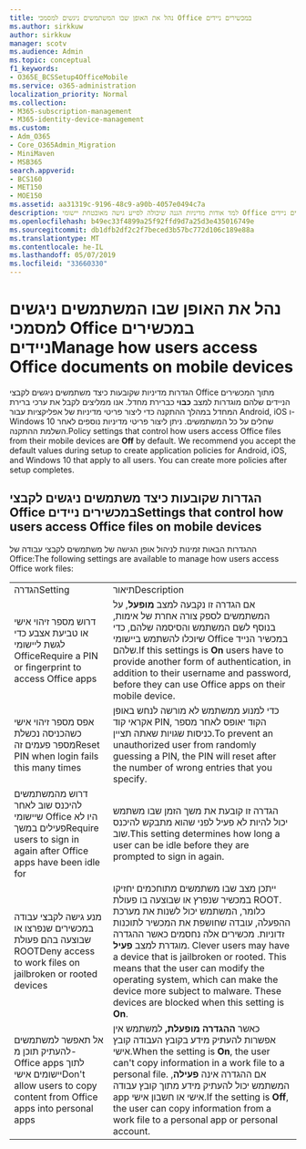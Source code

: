 ```yaml
---
title: נהל את האופן שבו המשתמשים ניגשים למסמכי Office במכשירים ניידים
ms.author: sirkkuw
author: sirkkuw
manager: scotv
ms.audience: Admin
ms.topic: conceptual
f1_keywords:
- O365E_BCSSetup4OfficeMobile
ms.service: o365-administration
localization_priority: Normal
ms.collection:
- M365-subscription-management
- M365-identity-device-management
ms.custom:
- Adm_O365
- Core_O365Admin_Migration
- MiniMaven
- MSB365
search.appverid:
- BCS160
- MET150
- MOE150
ms.assetid: aa31319c-9196-48c9-a90b-4057e0494c7a
description: למד אודות מדיניות הגנה שיכולה לסייע גישה מאובטחת יישומי Office ממכשירים ניידים.
ms.openlocfilehash: b49ec33f4899a25f92ffd9d7a25d3e435016749e
ms.sourcegitcommit: db1dfb2df2c2f7beced3b57bc772d106c189e88a
ms.translationtype: MT
ms.contentlocale: he-IL
ms.lasthandoff: 05/07/2019
ms.locfileid: "33660330"
---
```

# <a name="manage-how-users-access-office-documents-on-mobile-devices"></a><span data-ttu-id="0637c-103">נהל את האופן שבו המשתמשים ניגשים למסמכי Office במכשירים ניידים</span><span class="sxs-lookup"><span data-stu-id="0637c-103">Manage how users access Office documents on mobile devices</span></span>

 <span data-ttu-id="0637c-p101">הגדרות מדיניות שקובעות כיצד משתמשים ניגשים לקבצי Office מתוך המכשירים הניידים שלהם מוגדרות למצב **כבוי** כברירת מחדל. אנו ממליצים לקבל את ערכי ברירת המחדל במהלך ההתקנה כדי ליצור פריטי מדיניות של אפליקציות עבור Android,‏ iOS ו- Windows 10 שחלים על כל המשתמשים. ניתן ליצור פריטי מדיניות נוספים לאחר השלמת ההתקנה.</span><span class="sxs-lookup"><span data-stu-id="0637c-p101">Policy settings that control how users access Office files from their mobile devices are **Off** by default. We recommend you accept the default values during setup to create application policies for Android, iOS, and Windows 10 that apply to all users. You can create more policies after setup completes.</span></span> 
  
## <a name="settings-that-control-how-users-access-office-files-on-mobile-devices"></a><span data-ttu-id="0637c-107">הגדרות שקובעות כיצד משתמשים ניגשים לקבצי Office במכשירים ניידים</span><span class="sxs-lookup"><span data-stu-id="0637c-107">Settings that control how users access Office files on mobile devices</span></span>

<span data-ttu-id="0637c-108">ההגדרות הבאות זמינות לניהול אופן הגישה של משתמשים לקבצי עבודה של Office:</span><span class="sxs-lookup"><span data-stu-id="0637c-108">The following settings are available to manage how users access Office work files:</span></span>
  
|||
|:-----|:-----|
|<span data-ttu-id="0637c-109">הגדרה</span><span class="sxs-lookup"><span data-stu-id="0637c-109">Setting</span></span>  <br/> |<span data-ttu-id="0637c-110">תיאור</span><span class="sxs-lookup"><span data-stu-id="0637c-110">Description</span></span>  <br/> |
|<span data-ttu-id="0637c-111">דרוש מספר זיהוי אישי או טביעת אצבע כדי לגשת ליישומי Office</span><span class="sxs-lookup"><span data-stu-id="0637c-111">Require a PIN or fingerprint to access Office apps</span></span>  <br/> |<span data-ttu-id="0637c-112">אם הגדרה זו נקבעה למצב **מופעל**, על המשתמשים לספק צורה אחרת של אימות, בנוסף לשם המשתמש והסיסמה שלהם, כדי שיוכלו להשתמש ביישומי Office במכשיר הנייד שלהם.</span><span class="sxs-lookup"><span data-stu-id="0637c-112">If this settings is **On** users have to provide another form of authentication, in addition to their username and password, before they can use Office apps on their mobile device.</span></span>  <br/> |
|<span data-ttu-id="0637c-113">אפס מספר זיהוי אישי כשהכניסה נכשלת מספר פעמים זה</span><span class="sxs-lookup"><span data-stu-id="0637c-113">Reset PIN when login fails this many times</span></span>  <br/> |<span data-ttu-id="0637c-114">כדי למנוע ממשתמש לא מורשה לנחש באופן אקראי קוד PIN, הקוד יאופס לאחר מספר כניסות שגויות שאתה תציין.</span><span class="sxs-lookup"><span data-stu-id="0637c-114">To prevent an unauthorized user from randomly guessing a PIN, the PIN will reset after the number of wrong entries that you specify.</span></span>  <br/> |
|<span data-ttu-id="0637c-115">דרוש מהמשתמשים להיכנס שוב לאחר שיישומי Office היו לא פעילים במשך</span><span class="sxs-lookup"><span data-stu-id="0637c-115">Require users to sign in again after Office apps have been idle for</span></span>  <br/> |<span data-ttu-id="0637c-116">הגדרה זו קובעת את משך הזמן שבו משתמש יכול להיות לא פעיל לפני שהוא מתבקש להיכנס שוב.</span><span class="sxs-lookup"><span data-stu-id="0637c-116">This setting determines how long a user can be idle before they are prompted to sign in again.</span></span>  <br/> |
|<span data-ttu-id="0637c-117">מנע גישה לקבצי עבודה במכשירים שנפרצו או שבוצעה בהם פעולת ROOT</span><span class="sxs-lookup"><span data-stu-id="0637c-117">Deny access to work files on jailbroken or rooted devices</span></span>  <br/> |<span data-ttu-id="0637c-p102">ייתכן מצב שבו משתמשים מתוחכמים יחזיקו במכשיר שנפרץ או שבוצעה בו פעולת ROOT. כלומר, המשתמש יכול לשנות את מערכת ההפעלה, עובדה שחושפת את המכשיר לתוכנות זדוניות. מכשירים אלה נחסמים כאשר ההגדרה מוגדרת למצב **פעיל**.  </span><span class="sxs-lookup"><span data-stu-id="0637c-p102">Clever users may have a device that is jailbroken or rooted. This means that the user can modify the operating system, which can make the device more subject to malware. These devices are blocked when this setting is **On**.  </span></span><br/> |
|<span data-ttu-id="0637c-121">אל תאפשר למשתמשים להעתיק תוכן מ- Office apps לתוך יישומים אישי</span><span class="sxs-lookup"><span data-stu-id="0637c-121">Don't allow users to copy content from Office apps into personal apps</span></span>  <br/> |<span data-ttu-id="0637c-122">כאשר **ההגדרה מופעלת,** למשתמש אין אפשרות להעתיק מידע בקובץ העבודה קובץ אישי.</span><span class="sxs-lookup"><span data-stu-id="0637c-122">When the setting is **On**, the user can't copy information in a work file to a personal file.</span></span> <span data-ttu-id="0637c-123">אם ההגדרה אינה **פעילה**, המשתמש יכול להעתיק מידע מתוך קובץ עבודה app אישי או חשבון אישי.</span><span class="sxs-lookup"><span data-stu-id="0637c-123">If the setting is **Off**, the user can copy information from a work file to a personal app or personal account.</span></span>  <br/> |
   

